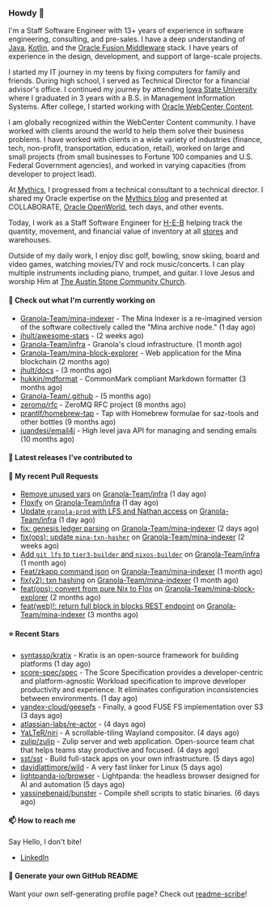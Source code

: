 ### Howdy 👋

I'm a Staff Software Engineer with 13+ years of experience in software engineering, consulting, and pre-sales. I have a deep understanding of [Java](https://www.oracle.com/java/), [Kotlin](https://kotlinlang.org/), and the [Oracle Fusion Middleware](https://www.oracle.com/middleware/) stack. I have years of experience in the design, development, and support of large-scale projects.

I started my IT journey in my teens by fixing computers for family and friends. During high school, I served as Technical Director for a financial advisor's office. I continued my journey by attending [Iowa State University](https://www.iastate.edu/) where I graduated in 3 years with a B.S. in Management Information Systems. After college, I started working with [Oracle WebCenter Content](https://docs.oracle.com/en/middleware/webcenter/content/12.2.1.4/).

I am globally recognized within the WebCenter Content community. I have worked with clients around the world to help them solve their business problems. I have worked with clients in a wide variety of industries (finance, tech, non-profit, transportation, education, retail), worked on large and small projects (from small businesses to Fortune 100 companies and U.S. Federal Government agencies), and worked in varying capacities (from developer to project lead).

At [Mythics](https://www.mythics.com/), I progressed from a technical consultant to a technical director. I shared my Oracle expertise on the [Mythics blog](https://mythics.com/blog/) and presented at COLLABORATE, [Oracle OpenWorld](https://www.oracle.com/cloudworld/), tech days, and other events.

Today, I work as a Staff Software Engineer for [H-E-B](https://digital.heb.com/) helping track the quantity, movement, and financial value of inventory at all [stores](https://heb.com/store-locations) and warehouses.

Outside of my daily work, I enjoy disc golf, bowling, snow skiing, board and video games, watching movies/TV and rock music/concerts. I can play multiple instruments including piano, trumpet, and guitar. I love Jesus and worship Him at [The Austin Stone Community Church](https://austinstone.org/).

#### 👷 Check out what I'm currently working on

- [Granola-Team/mina-indexer](https://github.com/Granola-Team/mina-indexer) - The Mina Indexer is a re-imagined version of the software collectively called the &#34;Mina archive node.&#34; (1 day ago)
- [jhult/awesome-stars](https://github.com/jhult/awesome-stars) -  (2 weeks ago)
- [Granola-Team/infra](https://github.com/Granola-Team/infra) - Granola&#39;s cloud infrastructure. (1 month ago)
- [Granola-Team/mina-block-explorer](https://github.com/Granola-Team/mina-block-explorer) - Web application for the Mina blockchain (2 months ago)
- [jhult/docs](https://github.com/jhult/docs) -  (3 months ago)
- [hukkin/mdformat](https://github.com/hukkin/mdformat) - CommonMark compliant Markdown formatter (3 months ago)
- [Granola-Team/.github](https://github.com/Granola-Team/.github) -  (5 months ago)
- [zeromq/rfc](https://github.com/zeromq/rfc) - ZeroMQ RFC project (8 months ago)
- [prantlf/homebrew-tap](https://github.com/prantlf/homebrew-tap) - Tap with Homebrew formulae for saz-tools and other bottles (9 months ago)
- [juandesi/email4j](https://github.com/juandesi/email4j) - High level java API for managing and sending emails (10 months ago)

#### 🔭 Latest releases I've contributed to


#### 🔨 My recent Pull Requests

- [Remove unused vars](https://github.com/Granola-Team/infra/pull/27) on [Granola-Team/infra](https://github.com/Granola-Team/infra) (1 day ago)
- [Floxify](https://github.com/Granola-Team/infra/pull/26) on [Granola-Team/infra](https://github.com/Granola-Team/infra) (1 day ago)
- [Update `granola-prod` with LFS and Nathan access](https://github.com/Granola-Team/infra/pull/25) on [Granola-Team/infra](https://github.com/Granola-Team/infra) (1 day ago)
- [fix: genesis ledger parsing](https://github.com/Granola-Team/mina-indexer/pull/1722) on [Granola-Team/mina-indexer](https://github.com/Granola-Team/mina-indexer) (2 days ago)
- [fix(ops): update `mina-txn-hasher`](https://github.com/Granola-Team/mina-indexer/pull/1707) on [Granola-Team/mina-indexer](https://github.com/Granola-Team/mina-indexer) (2 weeks ago)
- [Add `git lfs` to `tier3-builder` and `nixos-builder`](https://github.com/Granola-Team/infra/pull/24) on [Granola-Team/infra](https://github.com/Granola-Team/infra) (1 month ago)
- [Feat/zkapp command json](https://github.com/Granola-Team/mina-indexer/pull/1681) on [Granola-Team/mina-indexer](https://github.com/Granola-Team/mina-indexer) (1 month ago)
- [fix(v2): txn hashing](https://github.com/Granola-Team/mina-indexer/pull/1680) on [Granola-Team/mina-indexer](https://github.com/Granola-Team/mina-indexer) (1 month ago)
- [feat(ops): convert from pure Nix to Flox](https://github.com/Granola-Team/mina-block-explorer/pull/1155) on [Granola-Team/mina-block-explorer](https://github.com/Granola-Team/mina-block-explorer) (2 months ago)
- [feat(web)!: return full block in blocks REST endpoint](https://github.com/Granola-Team/mina-indexer/pull/1660) on [Granola-Team/mina-indexer](https://github.com/Granola-Team/mina-indexer) (3 months ago)

#### ⭐ Recent Stars

- [syntasso/kratix](https://github.com/syntasso/kratix) - Kratix is an open-source framework for building platforms (1 day ago)
- [score-spec/spec](https://github.com/score-spec/spec) - The Score Specification provides a developer-centric and platform-agnostic Workload specification to improve developer productivity and experience. It eliminates configuration inconsistencies between environments. (1 day ago)
- [yandex-cloud/geesefs](https://github.com/yandex-cloud/geesefs) - Finally, a good FUSE FS implementation over S3 (3 days ago)
- [atlassian-labs/re-actor](https://github.com/atlassian-labs/re-actor) -  (4 days ago)
- [YaLTeR/niri](https://github.com/YaLTeR/niri) - A scrollable-tiling Wayland compositor. (4 days ago)
- [zulip/zulip](https://github.com/zulip/zulip) - Zulip server and web application. Open-source team chat that helps teams stay productive and focused. (4 days ago)
- [sst/sst](https://github.com/sst/sst) - Build full-stack apps on your own infrastructure. (5 days ago)
- [davidlattimore/wild](https://github.com/davidlattimore/wild) - A very fast linker for Linux (5 days ago)
- [lightpanda-io/browser](https://github.com/lightpanda-io/browser) - Lightpanda: the headless browser designed for AI and automation (5 days ago)
- [yassinebenaid/bunster](https://github.com/yassinebenaid/bunster) - Compile shell scripts to static binaries. (6 days ago)

#### 📫 How to reach me

Say Hello, I don't bite!

- [LinkedIn](https://www.linkedin.com/in/jonathanhult/)

#### 📖 Generate your own GitHub README

Want your own self-generating profile page? Check out [readme-scribe](https://github.com/muesli/readme-scribe)!
